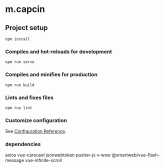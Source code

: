 # m.capcin

## Project setup
```
npm install
```

### Compiles and hot-reloads for development
```
npm run serve
```

### Compiles and minifies for production
```
npm run build
```

### Lints and fixes files
```
npm run lint
```

### Customize configuration
See [Configuration Reference](https://cli.vuejs.org/config/).

### dependencies
axios
vue-carousel
jsonwebtoken
pusher-js
v-wow
@smartweb/vue-flash-message
vue-infinite-scroll

